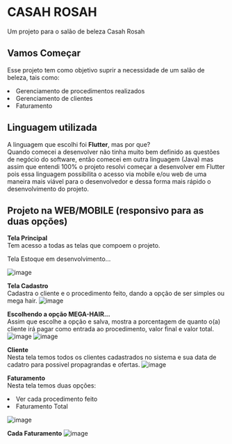 # CASAH ROSAH 

Um projeto para o salão de beleza Casah Rosah 

## Vamos Começar 

Esse projeto tem como objetivo suprir a necessidade de um salão de beleza, tais como:
<br>
<li>Gerenciamento de procedimentos realizados
<li>Gerenciamento de clientes
<li>Faturamento
  
## Linguagem utilizada

A linguagem que escolhi foi **Flutter**, mas por que? <br>
Quando comecei a desenvolver não tinha muito bem definido as questões de negócio do software, então comecei em outra linguagem (Java) mas assim que entendi 100% o projeto resolvi começar a desenvolver em Flutter pois essa linguagem possibilita o acesso via mobile e/ou web de uma maneira mais viável para o desenvolvedor e dessa forma mais rápido o desenvolvimento do projeto.

## Projeto na WEB/MOBILE (responsivo para as duas opções)
  **Tela Principal** <br>
  Tem acesso a todas as telas que compoem o projeto.
  
  Tela Estoque em desenvolvimento...
  
  ![image](https://user-images.githubusercontent.com/100414237/163052548-938f57de-9624-4058-bc0a-8917adf907f2.png)
  
  **Tela Cadastro**<br>
  Cadastra o cliente e o procedimento feito, dando a opção de ser simples ou mega hair.
  ![image](https://user-images.githubusercontent.com/100414237/163052876-ae7f70b9-af9d-4dd2-a535-f1bf6d199f23.png)
  
  **Escolhendo a opção MEGA-HAIR...**<br>
  Assim que escolhe a opção e salva, mostra a porcentagem de quanto o(a) cliente irá pagar como entrada ao procedimento, valor final e valor total.
  ![image](https://user-images.githubusercontent.com/100414237/163053420-4ad8b2f7-73cb-44ca-b12b-ccceb1894191.png)
  ![image](https://user-images.githubusercontent.com/100414237/163053468-9f0c80c2-02ba-41b2-93d5-b6a24d84ebf6.png)
  
  **Cliente**<br>
  Nesta tela temos todos os clientes cadastrados no sistema e sua data de cadatro para possivel propagrandas e ofertas.
  ![image](https://user-images.githubusercontent.com/100414237/163053691-a6f46834-4504-420a-8304-656054e4a6ac.png)

  **Faturamento**<br>
  Nesta tela temos duas opções:
  <li>Ver cada procedimento feito
  <li>Faturamento Total <br>
    
 ![image](https://user-images.githubusercontent.com/100414237/163054205-8e99d2b0-9c17-4bed-9a6b-f9ad58950143.png)
    
  **Cada Faturamento**
  ![image](https://user-images.githubusercontent.com/100414237/163054356-9f1eacff-d462-4a01-a82c-e163ecadb8a1.png)



